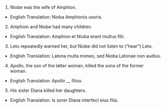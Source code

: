 1. Niobe was the wife of Amphion.
- English Translation: Nioba Amphionis uxoris.

2. Amphion and Niobe had many children.
- English Translation: Amphion et Nioba erant multus filii.

3. Leto repeatedly warned her, but Niobe did not listen to (“hear”) Leto.
- English Translation: Latona multa moneo, sed Nioba Latonae non audius.

4. Apollo, the son of the latter woman, killed the sons of the former woman.
- English Translation: Apollo __ filius 

5. His sister Diana killed her daughters.
- English Translation: Is sorer Diana interfeci eius filia.
